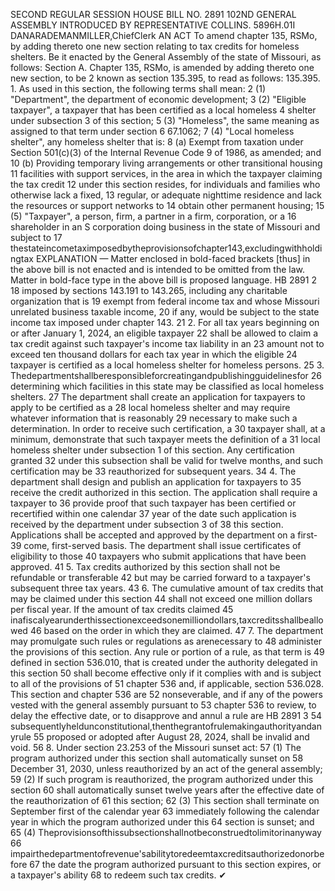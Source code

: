 SECOND REGULAR SESSION
HOUSE BILL NO. 2891
102ND GENERAL ASSEMBLY
INTRODUCED BY REPRESENTATIVE COLLINS.
5896H.01I DANARADEMANMILLER,ChiefClerk
AN ACT
To amend chapter 135, RSMo, by adding thereto one new section relating to tax credits for
homeless shelters.
Be it enacted by the General Assembly of the state of Missouri, as follows:
Section A. Chapter 135, RSMo, is amended by adding thereto one new section, to be
2 known as section 135.395, to read as follows:
135.395. 1. As used in this section, the following terms shall mean:
2 (1) "Department", the department of economic development;
3 (2) "Eligible taxpayer", a taxpayer that has been certified as a local homeless
4 shelter under subsection 3 of this section;
5 (3) "Homeless", the same meaning as assigned to that term under section
6 67.1062;
7 (4) "Local homeless shelter", any homeless shelter that is:
8 (a) Exempt from taxation under Section 501(c)(3) of the Internal Revenue Code
9 of 1986, as amended; and
10 (b) Providing temporary living arrangements or other transitional housing
11 facilities with support services, in the area in which the taxpayer claiming the tax credit
12 under this section resides, for individuals and families who otherwise lack a fixed,
13 regular, or adequate nighttime residence and lack the resources or support networks to
14 obtain other permanent housing;
15 (5) "Taxpayer", a person, firm, a partner in a firm, corporation, or a
16 shareholder in an S corporation doing business in the state of Missouri and subject to
17 thestateincometaximposedbytheprovisionsofchapter143,excludingwithholdingtax
EXPLANATION — Matter enclosed in bold-faced brackets [thus] in the above bill is not enacted and is
intended to be omitted from the law. Matter in bold-face type in the above bill is proposed language.
HB 2891 2
18 imposed by sections 143.191 to 143.265, including any charitable organization that is
19 exempt from federal income tax and whose Missouri unrelated business taxable income,
20 if any, would be subject to the state income tax imposed under chapter 143.
21 2. For all tax years beginning on or after January 1, 2024, an eligible taxpayer
22 shall be allowed to claim a tax credit against such taxpayer's income tax liability in an
23 amount not to exceed ten thousand dollars for each tax year in which the eligible
24 taxpayer is certified as a local homeless shelter for homeless persons.
25 3. Thedepartmentshallberesponsibleforcreatingandpublishingguidelinesfor
26 determining which facilities in this state may be classified as local homeless shelters.
27 The department shall create an application for taxpayers to apply to be certified as a
28 local homeless shelter and may require whatever information that is reasonably
29 necessary to make such a determination. In order to receive such certification, a
30 taxpayer shall, at a minimum, demonstrate that such taxpayer meets the definition of a
31 local homeless shelter under subsection 1 of this section. Any certification granted
32 under this subsection shall be valid for twelve months, and such certification may be
33 reauthorized for subsequent years.
34 4. The department shall design and publish an application for taxpayers to
35 receive the credit authorized in this section. The application shall require a taxpayer to
36 provide proof that such taxpayer has been certified or recertified within one calendar
37 year of the date such application is received by the department under subsection 3 of
38 this section. Applications shall be accepted and approved by the department on a first-
39 come, first-served basis. The department shall issue certificates of eligibility to those
40 taxpayers who submit applications that have been approved.
41 5. Tax credits authorized by this section shall not be refundable or transferable
42 but may be carried forward to a taxpayer's subsequent three tax years.
43 6. The cumulative amount of tax credits that may be claimed under this section
44 shall not exceed one million dollars per fiscal year. If the amount of tax credits claimed
45 inafiscalyearunderthissectionexceedsonemilliondollars,taxcreditsshallbeallowed
46 based on the order in which they are claimed.
47 7. The department may promulgate such rules or regulations as arenecessary to
48 administer the provisions of this section. Any rule or portion of a rule, as that term is
49 defined in section 536.010, that is created under the authority delegated in this section
50 shall become effective only if it complies with and is subject to all of the provisions of
51 chapter 536 and, if applicable, section 536.028. This section and chapter 536 are
52 nonseverable, and if any of the powers vested with the general assembly pursuant to
53 chapter 536 to review, to delay the effective date, or to disapprove and annul a rule are
HB 2891 3
54 subsequentlyheldunconstitutional,thenthegrantofrulemakingauthorityandanyrule
55 proposed or adopted after August 28, 2024, shall be invalid and void.
56 8. Under section 23.253 of the Missouri sunset act:
57 (1) The program authorized under this section shall automatically sunset on
58 December 31, 2030, unless reauthorized by an act of the general assembly;
59 (2) If such program is reauthorized, the program authorized under this section
60 shall automatically sunset twelve years after the effective date of the reauthorization of
61 this section;
62 (3) This section shall terminate on September first of the calendar year
63 immediately following the calendar year in which the program authorized under this
64 section is sunset; and
65 (4) Theprovisionsofthissubsectionshallnotbeconstruedtolimitorinanyway
66 impairthedepartmentofrevenue'sabilitytoredeemtaxcreditsauthorizedonorbefore
67 the date the program authorized pursuant to this section expires, or a taxpayer's ability
68 to redeem such tax credits.
✔
